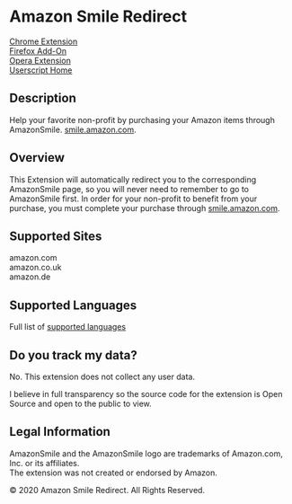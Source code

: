 # Amazon Smile Redirect

[Chrome Extension](https://chrome.google.com/webstore/detail/amazon-smile-redirect/ejglonclnjogoiegggjjcpapffbnangg)  
[Firefox Add-On](https://addons.mozilla.org/en-US/firefox/addon/amazon_smile_redirect/)  
[Opera Extension](https://addons.opera.com/en/extensions/details/amazon-smile-redirect/)  
[Userscript Home](https://openuserjs.org/scripts/mscarchilli/Amazon_Smile_Redirect)

## Description

Help your favorite non-profit by purchasing your Amazon items through AmazonSmile. [smile.amazon.com](https://smile.amazon.com).

## Overview

This Extension will automatically redirect you to the corresponding AmazonSmile page, so you will never need to remember to go to AmazonSmile first. In order for your non-profit to benefit from your purchase, you must complete your purchase through [smile.amazon.com](https://smile.amazon.com).

## Supported Sites

amazon.com  
amazon.co.uk  
amazon.de

## Supported Languages

Full list of [supported languages](https://github.com/webdevnerdstuff/amazon-smile-redirect/tree/master/extension/src/_locales#readme)

## Do you track my data?

No. This extension does not collect any user data.

I believe in full transparency so the source code for the extension is Open Source and open to the public to view.

## Legal Information

AmazonSmile and the AmazonSmile logo are trademarks of Amazon.com, Inc. or its affiliates.  
The extension was not created or endorsed by Amazon.

© 2020 Amazon Smile Redirect. All Rights Reserved.
